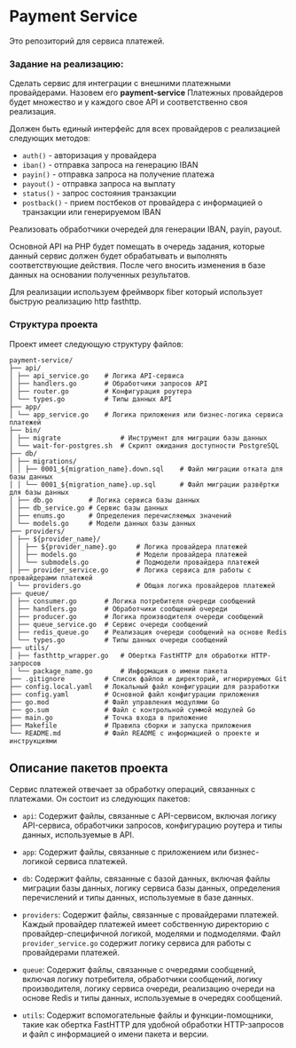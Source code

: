 # Payment Service

Это репозиторий для сервиса платежей.

### Задание на реализацию:
Сделать сервис для интеграции с внешними платежными провайдерами.
Назовем его **payment-service**
Платежных провайдеров будет множество и у каждого свое API и соответственно своя реализация.

Должен быть единый интерфейс для всех провайдеров с реализацией следующих методов:

* `auth()` - авторизация у провайдера
* `iban()`  - отправка запроса на генерацию IBAN
* `payin()` - отправка запроса на получение платежа
* `payout()` - отправка запроса на выплату
* `status()` - запрос состояния транзакции
* `postback()` - прием постбеков от провайдера с информацией о транзакции или генерируемом IBAN

Реализовать обработчики очередей для генерации IBAN, payin, payout.

Основной API на PHP будет помещать в очередь задания, которые данный сервис должен будет обрабатывать
и выполнять соответствующие действия. После чего вносить изменения в базе данных на основании полученных результатов.

Для реализации используем фреймворк fiber который использует быструю реализацию http fasthttp.

### Структура проекта

Проект имеет следующую структуру файлов:
```
payment-service/
├── api/
│ ├── api_service.go    # Логика API-сервиса
│ ├── handlers.go       # Обработчики запросов API
│ ├── router.go         # Конфигурация роутера
│ └── types.go          # Типы данных API
├── app/
│ └── app_service.go    # Логика приложения или бизнес-логика сервиса платежей
├── bin/
│ ├── migrate               # Инструмент для миграции базы данных
│ └── wait-for-postgres.sh  # Скрипт ожидания доступности PostgreSQL
├── db/
│ ├── migrations/
│ │ ├── 0001_${migration_name}.down.sql    # Файл миграции отката для базы данных
│ │ └── 0001_${migration_name}.up.sql      # Файл миграции развёртки для базы данных
│ ├── db.go         # Логика сервиса базы данных
│ ├── db_service.go # Сервис базы данных
│ ├── enums.go      # Определения перечисляемых значений
│ └── models.go     # Модели данных базы данных
├── providers/
│ ├── ${provider_name}/
│ │ ├── ${provider_name}.go     # Логика провайдера платежей
│ │ ├── models.go               # Модели провайдера платежей
│ │ └── submodels.go            # Подмодели провайдера платежей
│ ├── provider_service.go       # Логика сервиса для работы с провайдерами платежей
│ └── providers.go              # Общая логика провайдеров платежей
├── queue/
│ ├── consumer.go       # Логика потребителя очереди сообщений
│ ├── handlers.go       # Обработчики сообщений очереди
│ ├── producer.go       # Логика производителя очереди сообщений
│ ├── queue_service.go  # Сервис очереди сообщений
│ ├── redis_queue.go    # Реализация очереди сообщений на основе Redis
│ └── types.go          # Типы данных очереди сообщений
├── utils/
│ ├── fasthttp_wrapper.go   # Обертка FastHTTP для обработки HTTP-запросов
│ └── package_name.go       # Информация о имени пакета
├── .gitignore          # Список файлов и директорий, игнорируемых Git
├── config.local.yaml   # Локальный файл конфигурации для разработки
├── config.yaml         # Основной файл конфигурации приложения
├── go.mod              # Файл управления модулями Go
├── go.sum              # Файл с контрольной суммой модулей Go
├── main.go             # Точка входа в приложение
├── Makefile            # Правила сборки и запуска приложения
└── README.md           # Файл README с информацией о проекте и инструкциями
```
## Описание пакетов проекта

Сервис платежей отвечает за обработку операций, связанных с платежами. Он состоит из следующих пакетов:

- `api`: Содержит файлы, связанные с API-сервисом, включая логику API-сервиса, обработчики запросов, конфигурацию роутера и типы данных, используемые в API.

- `app`: Содержит файлы, связанные с приложением или бизнес-логикой сервиса платежей.

- `db`: Содержит файлы, связанные с базой данных, включая файлы миграции базы данных, логику сервиса базы данных, определения перечислений и типы данных, используемые в базе данных.

- `providers`: Содержит файлы, связанные с провайдерами платежей. Каждый провайдер платежей имеет собственную директорию с провайдер-специфичной логикой, моделями и подмоделями. Файл `provider_service.go` содержит логику сервиса для работы с провайдерами платежей.

- `queue`: Содержит файлы, связанные с очередями сообщений, включая логику потребителя, обработчики сообщений, логику производителя, логику сервиса очереди, реализацию очереди на основе Redis и типы данных, используемые в очередях сообщений.

- `utils`: Содержит вспомогательные файлы и функции-помощники, такие как обертка FastHTTP для удобной обработки HTTP-запросов и файл с информацией о имени пакета и версии.